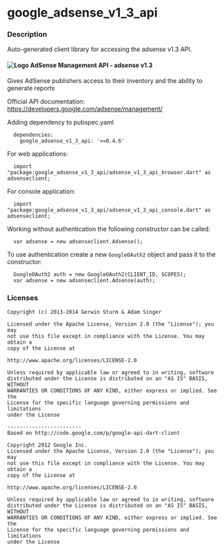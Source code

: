 # google_adsense_v1_3_api

### Description

Auto-generated client library for accessing the adsense v1.3 API.

#### ![Logo](http://www.google.com/images/icons/product/adsense-16.png) AdSense Management API - adsense v1.3

Gives AdSense publishers access to their inventory and the ability to generate reports

Official API documentation: https://developers.google.com/adsense/management/

Adding dependency to pubspec.yaml

```
  dependencies:
    google_adsense_v1_3_api: '>=0.4.6'
```

For web applications:

```
  import "package:google_adsense_v1_3_api/adsense_v1_3_api_browser.dart" as adsenseclient;
```

For console application:

```
  import "package:google_adsense_v1_3_api/adsense_v1_3_api_console.dart" as adsenseclient;
```

Working without authentication the following constructor can be called:

```
  var adsense = new adsenseclient.Adsense();
```

To use authentication create a new `GoogleOAuth2` object and pass it to the constructor:


```
  GoogleOAuth2 auth = new GoogleOAuth2(CLIENT_ID, SCOPES);
  var adsense = new adsenseclient.Adsense(auth);
```

### Licenses

```
Copyright (c) 2013-2014 Gerwin Sturm & Adam Singer

Licensed under the Apache License, Version 2.0 (the "License"); you may 
not use this file except in compliance with the License. You may obtain a 
copy of the License at

http://www.apache.org/licenses/LICENSE-2.0

Unless required by applicable law or agreed to in writing, software
distributed under the License is distributed on an "AS IS" BASIS, WITHOUT
WARRANTIES OR CONDITIONS OF ANY KIND, either express or implied. See the
License for the specific language governing permissions and limitations 
under the License

------------------------
Based on http://code.google.com/p/google-api-dart-client

Copyright 2012 Google Inc.
Licensed under the Apache License, Version 2.0 (the "License"); you may 
not use this file except in compliance with the License. You may obtain a
copy of the License at

http://www.apache.org/licenses/LICENSE-2.0

Unless required by applicable law or agreed to in writing, software
distributed under the License is distributed on an "AS IS" BASIS, WITHOUT
WARRANTIES OR CONDITIONS OF ANY KIND, either express or implied. See the
License for the specific language governing permissions and limitations 
under the License

```
